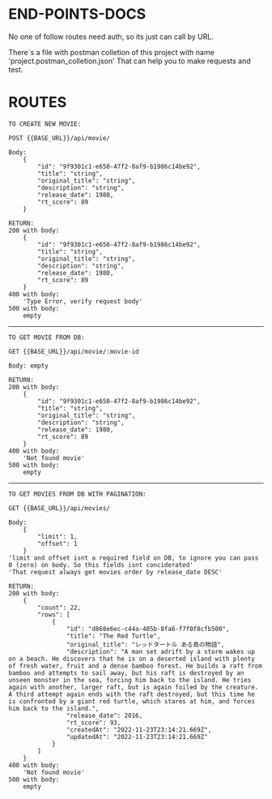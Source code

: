 # END-POINTS-DOCS

No one of follow routes need auth, so its just can call by URL.

There´s a file with postman colletion of this project with name 'project.postman_colletion.json'
That can help you to make requests and test.

# ROUTES

    TO CREATE NEW MOVIE:

    POST {{BASE_URL}}/api/movie/

    Body:
        {
            "id": "9f9301c1-e650-47f2-8af9-b1986c14be92",
            "title": "string",
            "original_title": "string",
            "description": "string",
            "release_date": 1980,
            "rt_score": 89
        }

    RETURN:
    200 with body:
        {
            "id": "9f9301c1-e650-47f2-8af9-b1986c14be92",
            "title": "string",
            "original_title": "string",
            "description": "string",
            "release_date": 1980,
            "rt_score": 89
        }
    400 with body:
        'Type Error, verify request body'
    500 with body:
        empty

---

    TO GET MOVIE FROM DB:

    GET {{BASE_URL}}/api/movie/:movie-id

    Body: empty

    RETURN:
    200 with body:
        {
            "id": "9f9301c1-e650-47f2-8af9-b1986c14be92",
            "title": "string",
            "original_title": "string",
            "description": "string",
            "release_date": 1980,
            "rt_score": 89
        }
    400 with body:
        'Not found movie'
    500 with body:
        empty

---

    TO GET MOVIES FROM DB WITH PAGINATION:

    GET {{BASE_URL}}/api/movies/

    Body:
        {
            "limit": 1,
            "offset": 1
        }
    'limit and offset isnt a required field on DB, to ignore you can pass 0 (zero) on body. So this fields isnt conciderated'
    'That request always get movies order by release_date DESC'

    RETURN:
    200 with body:
        {
            "count": 22,
            "rows": [
                {
                    "id": "d868e6ec-c44a-405b-8fa6-f7f0f8cfb500",
                    "title": "The Red Turtle",
                    "original_title": "レッドタートル ある島の物語",
                    "description": "A man set adrift by a storm wakes up on a beach. He discovers that he is on a deserted island with plenty of fresh water, fruit and a dense bamboo forest. He builds a raft from bamboo and attempts to sail away, but his raft is destroyed by an unseen monster in the sea, forcing him back to the island. He tries again with another, larger raft, but is again foiled by the creature. A third attempt again ends with the raft destroyed, but this time he is confronted by a giant red turtle, which stares at him, and forces him back to the island.",
                    "release_date": 2016,
                    "rt_score": 93,
                    "createdAt": "2022-11-23T23:14:21.669Z",
                    "updatedAt": "2022-11-23T23:14:21.669Z"
                }
            ]
        }
    400 with body:
        'Not found movie'
    500 with body:
        empty
